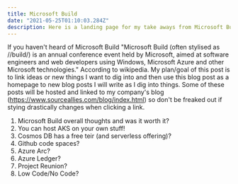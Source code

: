 ```yaml
---
title: Microsoft Build
date: "2021-05-25T01:10:03.284Z"
description: Here is a landing page for my take aways from Microsoft Build
---
```


If you haven't heard of Microsoft Build "Microsoft Build (often stylised as //build/) is an annual conference event held by Microsoft, aimed at software engineers and web developers using Windows, Microsoft Azure and other Microsoft technologies." According to wikipedia. My plan/goal of this post is to link ideas or new things I want to dig into and then use this blog post as a homepage to new blog posts I will write as I dig into things. Some of these posts will be hosted and linked to my company's blog (https://www.sourceallies.com/blog/index.html) so don't be freaked out if stying drastically changes when clicking a link. 

1. Microsoft Build overall thoughts and was it worth it? 
2. You can host AKS on your own stuff!
3. Cosmos DB has a free teir (and serverless offering)?
4. Github code spaces? 
5. Azure Arc?
6. Azure Ledger? 
7. Project Reunion?
8. Low Code/No Code?